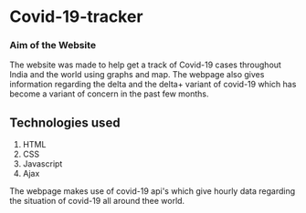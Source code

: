# Covid-19-tracker

### Aim of the Website

The website was made to help get a track of Covid-19 cases throughout India and the world using graphs and map. The webpage also gives information regarding the delta and the delta+ variant of covid-19 which has become a variant of concern in the past few months.

## Technologies used

1. HTML
2. CSS
3. Javascript
4. Ajax

The webpage makes use of covid-19 api's which give hourly data regarding the situation of covid-19 all around thee world. 
